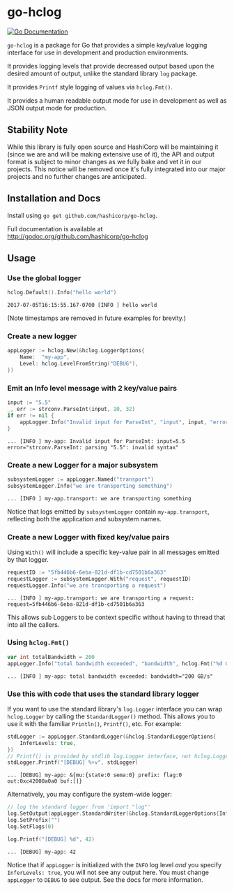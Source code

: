 # go-hclog

[![Go Documentation](http://img.shields.io/badge/go-documentation-blue.svg?style=flat-square)][godocs]

[godocs]: https://godoc.org/github.com/hashicorp/go-hclog

`go-hclog` is a package for Go that provides a simple key/value logging
interface for use in development and production environments.

It provides logging levels that provide decreased output based upon the
desired amount of output, unlike the standard library `log` package.

It provides `Printf` style logging of values via `hclog.Fmt()`.

It provides a human readable output mode for use in development as well as
JSON output mode for production.

## Stability Note

While this library is fully open source and HashiCorp will be maintaining it
(since we are and will be making extensive use of it), the API and output
format is subject to minor changes as we fully bake and vet it in our projects.
This notice will be removed once it's fully integrated into our major projects
and no further changes are anticipated.

## Installation and Docs

Install using `go get github.com/hashicorp/go-hclog`.

Full documentation is available at
http://godoc.org/github.com/hashicorp/go-hclog

## Usage

### Use the global logger

```go
hclog.Default().Info("hello world")
```

```text
2017-07-05T16:15:55.167-0700 [INFO ] hello world
```

(Note timestamps are removed in future examples for brevity.)

### Create a new logger

```go
appLogger := hclog.New(&hclog.LoggerOptions{
	Name:  "my-app",
	Level: hclog.LevelFromString("DEBUG"),
})
```

### Emit an Info level message with 2 key/value pairs

```go
input := "5.5"
_, err := strconv.ParseInt(input, 10, 32)
if err != nil {
	appLogger.Info("Invalid input for ParseInt", "input", input, "error", err)
}
```

```text
... [INFO ] my-app: Invalid input for ParseInt: input=5.5 error="strconv.ParseInt: parsing "5.5": invalid syntax"
```

### Create a new Logger for a major subsystem

```go
subsystemLogger := appLogger.Named("transport")
subsystemLogger.Info("we are transporting something")
```

```text
... [INFO ] my-app.transport: we are transporting something
```

Notice that logs emitted by `subsystemLogger` contain `my-app.transport`,
reflecting both the application and subsystem names.

### Create a new Logger with fixed key/value pairs

Using `With()` will include a specific key-value pair in all messages emitted
by that logger.

```go
requestID := "5fb446b6-6eba-821d-df1b-cd7501b6a363"
requestLogger := subsystemLogger.With("request", requestID)
requestLogger.Info("we are transporting a request")
```

```text
... [INFO ] my-app.transport: we are transporting a request: request=5fb446b6-6eba-821d-df1b-cd7501b6a363
```

This allows sub Loggers to be context specific without having to thread that
into all the callers.

### Using `hclog.Fmt()`

```go
var int totalBandwidth = 200
appLogger.Info("total bandwidth exceeded", "bandwidth", hclog.Fmt("%d GB/s", totalBandwidth))
```

```text
... [INFO ] my-app: total bandwidth exceeded: bandwidth="200 GB/s"
```

### Use this with code that uses the standard library logger

If you want to use the standard library's `log.Logger` interface you can wrap
`hclog.Logger` by calling the `StandardLogger()` method. This allows you to use
it with the familiar `Println()`, `Printf()`, etc. For example:

```go
stdLogger := appLogger.StandardLogger(&hclog.StandardLoggerOptions{
	InferLevels: true,
})
// Printf() is provided by stdlib log.Logger interface, not hclog.Logger
stdLogger.Printf("[DEBUG] %+v", stdLogger)
```

```text
... [DEBUG] my-app: &{mu:{state:0 sema:0} prefix: flag:0 out:0xc42000a0a0 buf:[]}
```

Alternatively, you may configure the system-wide logger:

```go
// log the standard logger from 'import "log"'
log.SetOutput(appLogger.StandardWriter(&hclog.StandardLoggerOptions{InferLevels: true}))
log.SetPrefix("")
log.SetFlags(0)

log.Printf("[DEBUG] %d", 42)
```

```text
... [DEBUG] my-app: 42
```

Notice that if `appLogger` is initialized with the `INFO` log level _and_ you
specify `InferLevels: true`, you will not see any output here. You must change
`appLogger` to `DEBUG` to see output. See the docs for more information.
